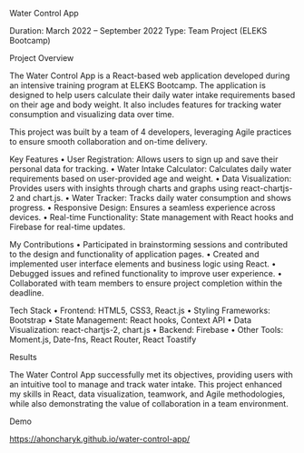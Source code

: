Water Control App

Duration: March 2022 – September 2022
Type: Team Project (ELEKS Bootcamp)

Project Overview

The Water Control App is a React-based web application developed during an intensive training program at ELEKS Bootcamp. The application is designed to help users calculate their daily water intake requirements based on their age and body weight. It also includes features for tracking water consumption and visualizing data over time.

This project was built by a team of 4 developers, leveraging Agile practices to ensure smooth collaboration and on-time delivery.

Key Features
 • User Registration: Allows users to sign up and save their personal data for tracking.
 • Water Intake Calculator: Calculates daily water requirements based on user-provided age and weight.
 • Data Visualization: Provides users with insights through charts and graphs using react-chartjs-2 and chart.js.
 • Water Tracker: Tracks daily water consumption and shows progress.
 • Responsive Design: Ensures a seamless experience across devices.
 • Real-time Functionality: State management with React hooks and Firebase for real-time updates.

My Contributions
 • Participated in brainstorming sessions and contributed to the design and functionality of application pages.
 • Created and implemented user interface elements and business logic using React.
 • Debugged issues and refined functionality to improve user experience.
 • Collaborated with team members to ensure project completion within the deadline.

Tech Stack
 • Frontend: HTML5, CSS3, React.js
 • Styling Frameworks: Bootstrap
 • State Management: React hooks, Context API
 • Data Visualization: react-chartjs-2, chart.js
 • Backend: Firebase
 • Other Tools: Moment.js, Date-fns, React Router, React Toastify

Results

The Water Control App successfully met its objectives, providing users with an intuitive tool to manage and track water intake. This project enhanced my skills in React, data visualization, teamwork, and Agile methodologies, while also demonstrating the value of collaboration in a team environment.

Demo

https://ahoncharyk.github.io/water-control-app/
